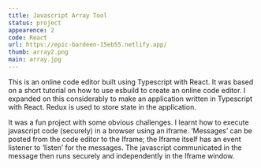 ```yaml
---
title: Javascript Array Tool
status: project
appearence: 2
code: React
url: https://epic-bardeen-15eb55.netlify.app/
thumb: array2.png
main: array.jpg
---
```


This is an online code editor built using Typescript with React. It was based on a short tutorial on how to use esbuild to create an online code editor. I expanded on this considerably to make an application written in Typescript with React. Redux is used to store state in the application.

It was a fun project with some obvious challenges. I learnt how to execute javascript code (securely) in a browser using an iframe. ‘Messages’ can be posted from the code editor to the Iframe; the Iframe itself has an event listener to ‘listen’ for the messages. The javascript communicated in the message then runs securely and independently in the Iframe window.
